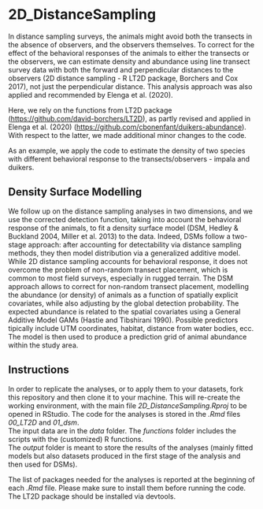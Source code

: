 # 2D_DistanceSampling
 
In distance sampling surveys, the animals might avoid both the transects in the absence of observers, and the observers themselves. To correct for the effect of the behavioral responses of the animals to either the transects or the observers, we can estimate density and abundance using line transect survey data with both the forward and perpendicular distances to the observers (2D distance sampling - R LT2D package, Borchers and Cox 2017), not just the perpendicular distance. This analysis approach was also applied and recommended by Elenga et al. (2020).

Here, we rely on the functions from LT2D package (https://github.com/david-borchers/LT2D), as partly revised and applied in Elenga et al. (2020) (https://github.com/cbonenfant/duikers-abundance). With respect to the latter, we made additional minor changes to the code.

As an example, we apply the code to estimate the density of two species with different behavioral response to the transects/observers - impala and duikers.

## Density Surface Modelling

We follow up on the distance sampling analyses in two dimensions, and we use the corrected detection function, taking into account the behavioral response of the animals, to fit a density surface model (DSM, Hedley & Buckland 2004, Miller et al. 2013) to the data. Indeed, DSMs follow a two-stage approach: after accounting for detectability via distance sampling methods, they then model distribution via a generalized additive model.
While 2D distance sampling accounts for behavioral response, it does not overcome the problem of non-random transect placement, which is common to most field surveys, especially in rugged terrain. The DSM approach allows to correct for non-random transect placement, modelling the abundance (or density) of animals as a function of spatially explicit covariates, while also adjusting by the global detection probability. The expected abundance is related to the spatial covariates using a General Additive Model GAMs (Hastie and Tibshirani 1990). Possible predictors tipically include UTM coordinates, habitat, distance from water bodies, ecc.
The model is then used to produce a prediction grid of animal abundance within the study area. 


## Instructions

In order to replicate the analyses, or to apply them to your datasets, fork this repository and then clone it to your machine. This will re-create the working environment, with the main file *2D_DistanceSampling.Rproj* to be opened in RStudio.
The code for the analyses is stored in the *.Rmd* files *00_LT2D* and *01_dsm*.    
The input data are in the *data* folder.
The *functions* folder includes the scripts with the (customized) R functions.   
The *output* folder is meant to store the results of the analyses (mainly fitted models but also datasets produced in the first stage of the analysis and then used for DSMs).   

The list of packages needed for the analyses is reported at the beginning of each *.Rmd* file. Please make sure to install them before running the code. The LT2D package should be installed via devtools.


